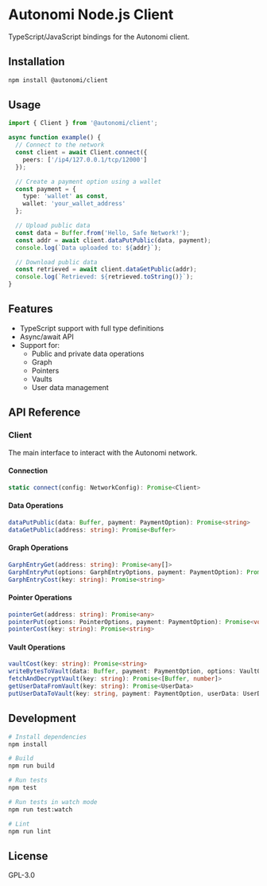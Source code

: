 # Autonomi Node.js Client

TypeScript/JavaScript bindings for the Autonomi client.

## Installation

```bash
npm install @autonomi/client
```

## Usage

```typescript
import { Client } from '@autonomi/client';

async function example() {
  // Connect to the network
  const client = await Client.connect({
    peers: ['/ip4/127.0.0.1/tcp/12000']
  });

  // Create a payment option using a wallet
  const payment = {
    type: 'wallet' as const,
    wallet: 'your_wallet_address'
  };

  // Upload public data
  const data = Buffer.from('Hello, Safe Network!');
  const addr = await client.dataPutPublic(data, payment);
  console.log(`Data uploaded to: ${addr}`);

  // Download public data
  const retrieved = await client.dataGetPublic(addr);
  console.log(`Retrieved: ${retrieved.toString()}`);
}
```

## Features

- TypeScript support with full type definitions
- Async/await API
- Support for:
  - Public and private data operations
  - Graph
  - Pointers
  - Vaults
  - User data management

## API Reference

### Client

The main interface to interact with the Autonomi network.

#### Connection

```typescript
static connect(config: NetworkConfig): Promise<Client>
```

#### Data Operations

```typescript
dataPutPublic(data: Buffer, payment: PaymentOption): Promise<string>
dataGetPublic(address: string): Promise<Buffer>
```

#### Graph Operations

```typescript
GarphEntryGet(address: string): Promise<any[]>
GarphEntryPut(options: GarphEntryOptions, payment: PaymentOption): Promise<void>
GarphEntryCost(key: string): Promise<string>
```

#### Pointer Operations

```typescript
pointerGet(address: string): Promise<any>
pointerPut(options: PointerOptions, payment: PaymentOption): Promise<void>
pointerCost(key: string): Promise<string>
```

#### Vault Operations

```typescript
vaultCost(key: string): Promise<string>
writeBytesToVault(data: Buffer, payment: PaymentOption, options: VaultOptions): Promise<string>
fetchAndDecryptVault(key: string): Promise<[Buffer, number]>
getUserDataFromVault(key: string): Promise<UserData>
putUserDataToVault(key: string, payment: PaymentOption, userData: UserData): Promise<void>
```

## Development

```bash
# Install dependencies
npm install

# Build
npm run build

# Run tests
npm test

# Run tests in watch mode
npm run test:watch

# Lint
npm run lint
```

## License

GPL-3.0
